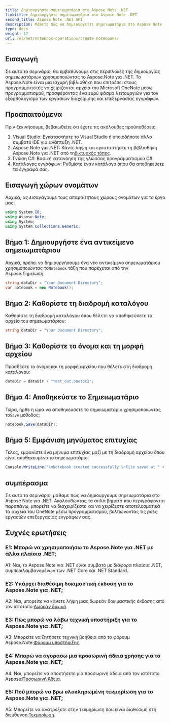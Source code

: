 ```yaml
---
title: Δημιουργήστε σημειωματάρια στο Aspose Note .NET
linktitle: Δημιουργήστε σημειωματάρια στο Aspose Note .NET
second_title: Aspose.Note .NET API
description: Μάθετε πώς να δημιουργείτε σημειωματάρια στο Aspose Note .NET χωρίς κόπο. Ενισχύστε τις ροές εργασιών επεξεργασίας εγγράφων σας τώρα.
type: docs
weight: 17
url: /el/net/notebook-operations/create-notebooks/
---
```

## Εισαγωγή

Σε αυτό το σεμινάριο, θα εμβαθύνουμε στις περιπλοκές της δημιουργίας σημειωματάριων χρησιμοποιώντας το Aspose.Note για .NET. Το Aspose.Note είναι μια ισχυρή βιβλιοθήκη που επιτρέπει στους προγραμματιστές να χειρίζονται αρχεία του Microsoft OneNote μέσω προγραμματισμού, προσφέροντας ένα ευρύ φάσμα λειτουργιών για τον εξορθολογισμό των εργασιών διαχείρισης και επεξεργασίας εγγράφων.

## Προαπαιτούμενα

Πριν ξεκινήσουμε, βεβαιωθείτε ότι έχετε τις ακόλουθες προϋποθέσεις:

1. Visual Studio: Εγκαταστήστε το Visual Studio ή οποιοδήποτε άλλο συμβατό IDE για ανάπτυξη .NET.
2.  Aspose.Note για .NET: Κάντε λήψη και εγκαταστήστε τη βιβλιοθήκη Aspose.Note για .NET από τη[δικτυακός τόπος](https://releases.aspose.com/note/net/).
3. Γνώση C#: Βασική κατανόηση της γλώσσας προγραμματισμού C#.
4. Κατάλογος εγγράφων: Ρυθμίστε έναν κατάλογο όπου θα αποθηκεύετε τα έγγραφά σας.

## Εισαγωγή χώρων ονομάτων

Αρχικά, ας εισαγάγουμε τους απαραίτητους χώρους ονομάτων για το έργο μας:

```csharp
using System.IO;
using Aspose.Note;
using System;
using System.Collections.Generic;
```

## Βήμα 1: Δημιουργήστε ένα αντικείμενο σημειωματάριου

 Αρχικά, πρέπει να δημιουργήσουμε ένα νέο αντικείμενο σημειωματάριου χρησιμοποιώντας το`Notebook` τάξη που παρέχεται από την Aspose.Σημείωση:

```csharp
string dataDir = "Your Document Directory";
var notebook = new Notebook();
```

## Βήμα 2: Καθορίστε τη διαδρομή καταλόγου

Καθορίστε τη διαδρομή καταλόγου όπου θέλετε να αποθηκεύσετε το αρχείο του σημειωματάριου:

```csharp
string dataDir = "Your Document Directory";
```

## Βήμα 3: Καθορίστε το όνομα και τη μορφή αρχείου

Προσθέστε το όνομα και τη μορφή αρχείου που θέλετε στη διαδρομή καταλόγου:

```csharp
dataDir = dataDir + "test_out.onetoc2";
```

## Βήμα 4: Αποθηκεύστε το Σημειωματάριο

 Τώρα, ήρθε η ώρα να αποθηκεύσετε το σημειωματάριο χρησιμοποιώντας το`Save` μέθοδος:

```csharp
notebook.Save(dataDir);
```

## Βήμα 5: Εμφάνιση μηνύματος επιτυχίας

Τέλος, εμφανίστε ένα μήνυμα επιτυχίας μαζί με τη διαδρομή αρχείου όπου είναι αποθηκευμένο το σημειωματάριο:

```csharp
Console.WriteLine("\nNotebook created successfully.\nFile saved at " + dataDir);
```

## συμπέρασμα

Σε αυτό το σεμινάριο, μάθαμε πώς να δημιουργούμε σημειωματάρια στο Aspose Note για .NET. Ακολουθώντας τα απλά βήματα που περιγράφονται παραπάνω, μπορείτε να διαχειρίζεστε και να χειρίζεστε αποτελεσματικά τα αρχεία του OneNote μέσω προγραμματισμού, βελτιώνοντας τις ροές εργασιών επεξεργασίας εγγράφων σας.

## Συχνές ερωτήσεις

### Ε1: Μπορώ να χρησιμοποιήσω το Aspose.Note για .NET με άλλα πλαίσια .NET;

A1: Ναι, το Aspose.Note για .NET είναι συμβατό με διάφορα πλαίσια .NET, συμπεριλαμβανομένων των .NET Core και .NET Standard.

### Ε2: Υπάρχει διαθέσιμη δοκιμαστική έκδοση για το Aspose.Note για .NET;

 A2: Ναι, μπορείτε να κάνετε λήψη μιας δωρεάν δοκιμαστικής έκδοσης από τον ιστότοπο:[Δωρεάν δοκιμή](https://releases.aspose.com/).

### Ε3: Πώς μπορώ να λάβω τεχνική υποστήριξη για το Aspose.Note για .NET;

 A3: Μπορείτε να ζητήσετε τεχνική βοήθεια από το φόρουμ Aspose.Note:[Φόρουμ υποστήριξης](https://forum.aspose.com/c/note/28).

### Ε4: Μπορώ να αγοράσω μια προσωρινή άδεια χρήσης για το Aspose.Note για .NET;

A4: Ναι, μπορείτε να αποκτήσετε μια προσωρινή άδεια από τον ιστότοπο Aspose:[Προσωρινή Άδεια](https://purchase.aspose.com/temporary-license/).

### Ε5: Πού μπορώ να βρω ολοκληρωμένη τεκμηρίωση για το Aspose.Note για .NET;

 A5: Μπορείτε να ανατρέξετε στην τεκμηρίωση που είναι διαθέσιμη στη διεύθυνση:[Τεκμηρίωση](https://reference.aspose.com/note/net/).


